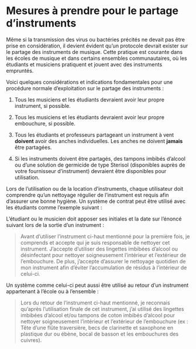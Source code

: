 # Mesures à prendre pour le partage d’instruments

Même si la transmission des virus ou bactéries précités ne devait pas être prise
en considération, il devient évident qu’un protocole devrait exister sur le
partage des instruments de musique. Cette pratique est courante dans les écoles
de musique et dans certains ensembles communautaires, où les étudiants et
musiciens pratiquent et jouent avec des instruments empruntés.

Voici quelques considérations et indications fondamentales pour une procédure
normale d’exploitation sur le partage des instruments :

1. Tous les musiciens et les étudiants devraient avoir leur propre instrument,
   si possible.
   
2. Tous les musiciens et les étudiants devraient avoir leur propre embouchure,
   si possible.
   
3. Tous les étudiants et professeurs partageant un instrument à vent **doivent**
   avoir des anches individuelles. Les anches ne doivent **jamais** être partagées.
   
4. Si les instruments doivent être partagés, des tampons imbibés d’alcool ou
   d’une solution de germicide de type Sterisol (disponibles auprès de votre
   fournisseur d’instrument) devraient être disponibles pour utilisation.
   
Lors de l’utilisation ou de la location d’instruments, chaque utilisateur doit
comprendre qu’un nettoyage régulier de l’instrument est requis afin d’assurer
une bonne hygiène. Un système de contrat peut être utilisé avec les étudiants
comme l’exemple suivant :

L’étudiant ou le musicien doit apposer ses initiales et la date sur l’énoncé
suivant lors de la sortie d’un instrument :

> Avant d’utiliser l’instrument ci-haut mentionné pour la première fois, je
> comprends et accepte qui je suis responsable de nettoyer cet instrument.
> J’accepte d’utiliser des lingettes imbibées d’alcool ou désinfectant pour
> nettoyer soigneusement l’intérieur et l’extérieur de l’embouchure. De plus,
> j’accepte d’assurer le nettoyage quotidien de mon instrument afin d’éviter
> l’accumulation de résidus à l’intérieur de celui-ci.

Un système comme celui-ci peut aussi être utilisé au retour d’un instrument
appartenant à l’école ou à l’ensemble :

> Lors du retour de l’instrument ci-haut mentionné, je reconnais qu’après
> l’utilisation finale de cet instrument, j’ai utilisé des lingettes imbibées
> d’alcool et/ou tampons de coton imbibés d’alcool pour nettoyer soigneusement
> l’intérieur et l’extérieur de l’embouchure (ex : Tête d’une flûte traversière,
> becs de clarinette et saxophone en plastique dur ou ébène, bocal de basson et
> les embouchures des cuivres).
